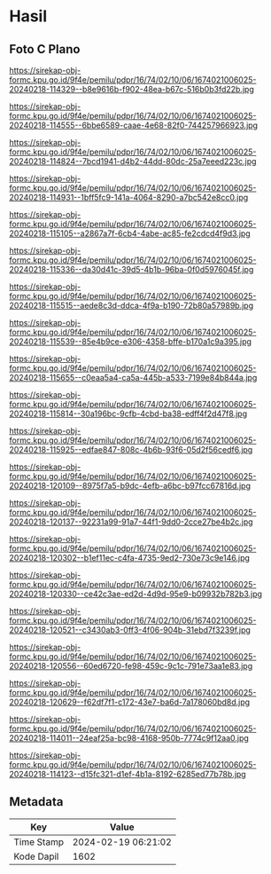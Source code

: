 # Hasil

## Foto C Plano

https://sirekap-obj-formc.kpu.go.id/9f4e/pemilu/pdpr/16/74/02/10/06/1674021006025-20240218-114329--b8e9616b-f902-48ea-b67c-516b0b3fd22b.jpg

https://sirekap-obj-formc.kpu.go.id/9f4e/pemilu/pdpr/16/74/02/10/06/1674021006025-20240218-114555--6bbe6589-caae-4e68-82f0-744257966923.jpg

https://sirekap-obj-formc.kpu.go.id/9f4e/pemilu/pdpr/16/74/02/10/06/1674021006025-20240218-114824--7bcd1941-d4b2-44dd-80dc-25a7eeed223c.jpg

https://sirekap-obj-formc.kpu.go.id/9f4e/pemilu/pdpr/16/74/02/10/06/1674021006025-20240218-114931--1bff5fc9-141a-4064-8290-a7bc542e8cc0.jpg

https://sirekap-obj-formc.kpu.go.id/9f4e/pemilu/pdpr/16/74/02/10/06/1674021006025-20240218-115105--a2867a7f-6cb4-4abe-ac85-fe2cdcd4f9d3.jpg

https://sirekap-obj-formc.kpu.go.id/9f4e/pemilu/pdpr/16/74/02/10/06/1674021006025-20240218-115336--da30d41c-39d5-4b1b-96ba-0f0d5976045f.jpg

https://sirekap-obj-formc.kpu.go.id/9f4e/pemilu/pdpr/16/74/02/10/06/1674021006025-20240218-115515--aede8c3d-ddca-4f9a-b190-72b80a57989b.jpg

https://sirekap-obj-formc.kpu.go.id/9f4e/pemilu/pdpr/16/74/02/10/06/1674021006025-20240218-115539--85e4b9ce-e306-4358-bffe-b170a1c9a395.jpg

https://sirekap-obj-formc.kpu.go.id/9f4e/pemilu/pdpr/16/74/02/10/06/1674021006025-20240218-115655--c0eaa5a4-ca5a-445b-a533-7199e84b844a.jpg

https://sirekap-obj-formc.kpu.go.id/9f4e/pemilu/pdpr/16/74/02/10/06/1674021006025-20240218-115814--30a196bc-9cfb-4cbd-ba38-edff4f2d47f8.jpg

https://sirekap-obj-formc.kpu.go.id/9f4e/pemilu/pdpr/16/74/02/10/06/1674021006025-20240218-115925--edfae847-808c-4b6b-93f6-05d2f56cedf6.jpg

https://sirekap-obj-formc.kpu.go.id/9f4e/pemilu/pdpr/16/74/02/10/06/1674021006025-20240218-120109--8975f7a5-b9dc-4efb-a6bc-b97fcc67816d.jpg

https://sirekap-obj-formc.kpu.go.id/9f4e/pemilu/pdpr/16/74/02/10/06/1674021006025-20240218-120137--92231a99-91a7-44f1-9dd0-2cce27be4b2c.jpg

https://sirekap-obj-formc.kpu.go.id/9f4e/pemilu/pdpr/16/74/02/10/06/1674021006025-20240218-120302--b1ef11ec-c4fa-4735-9ed2-730e73c9e146.jpg

https://sirekap-obj-formc.kpu.go.id/9f4e/pemilu/pdpr/16/74/02/10/06/1674021006025-20240218-120330--ce42c3ae-ed2d-4d9d-95e9-b09932b782b3.jpg

https://sirekap-obj-formc.kpu.go.id/9f4e/pemilu/pdpr/16/74/02/10/06/1674021006025-20240218-120521--c3430ab3-0ff3-4f06-904b-31ebd7f3239f.jpg

https://sirekap-obj-formc.kpu.go.id/9f4e/pemilu/pdpr/16/74/02/10/06/1674021006025-20240218-120556--60ed6720-fe98-459c-9c1c-791e73aa1e83.jpg

https://sirekap-obj-formc.kpu.go.id/9f4e/pemilu/pdpr/16/74/02/10/06/1674021006025-20240218-120629--f62df7f1-c172-43e7-ba6d-7a178060bd8d.jpg

https://sirekap-obj-formc.kpu.go.id/9f4e/pemilu/pdpr/16/74/02/10/06/1674021006025-20240218-114011--24eaf25a-bc98-4168-950b-7774c9f12aa0.jpg

https://sirekap-obj-formc.kpu.go.id/9f4e/pemilu/pdpr/16/74/02/10/06/1674021006025-20240218-114123--d15fc321-d1ef-4b1a-8192-6285ed77b78b.jpg


## Metadata

| Key        | Value               |
| ---------- | ------------------- |
| Time Stamp | 2024-02-19 06:21:02 |
| Kode Dapil | 1602                |



